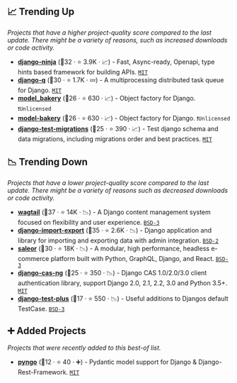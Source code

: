 ## 📈 Trending Up

_Projects that have a higher project-quality score compared to the last update. There might be a variety of reasons, such as increased downloads or code activity._

- <b><a href="https://github.com/vitalik/django-ninja">django-ninja</a></b> (🥇32 ·  ⭐ 3.9K · 📈) - Fast, Async-ready, Openapi, type hints based framework for building APIs. <code><a href="http://bit.ly/34MBwT8">MIT</a></code>
- <b><a href="https://github.com/Koed00/django-q">django-q</a></b> (🥉30 ·  ⭐ 1.7K · 💤) - A multiprocessing distributed task queue for Django. <code><a href="http://bit.ly/34MBwT8">MIT</a></code>
- <b><a href="https://github.com/model-bakers/model_bakery">model_bakery</a></b> (🥇26 ·  ⭐ 630 · 📈) - Object factory for Django. <code>❗Unlicensed</code>
- <b><a href="https://github.com/model-bakers/model_bakery">model-bakery</a></b> (🥇26 ·  ⭐ 630 · 📈) - Object factory for Django. <code>❗Unlicensed</code>
- <b><a href="https://github.com/wemake-services/django-test-migrations">django-test-migrations</a></b> (🥈25 ·  ⭐ 390 · 📈) - Test django schema and data migrations, including migrations order and best practices. <code><a href="http://bit.ly/34MBwT8">MIT</a></code>

## 📉 Trending Down

_Projects that have a lower project-quality score compared to the last update. There might be a variety of reasons such as decreased downloads or code activity._

- <b><a href="https://github.com/wagtail/wagtail">wagtail</a></b> (🥉37 ·  ⭐ 14K · 📉) - A Django content management system focused on flexibility and user experience. <code><a href="http://bit.ly/3aKzpTv">BSD-3</a></code>
- <b><a href="https://github.com/django-import-export/django-import-export">django-import-export</a></b> (🥇35 ·  ⭐ 2.6K · 📉) - Django application and library for importing and exporting data with admin integration. <code><a href="http://bit.ly/3rqEWVr">BSD-2</a></code>
- <b><a href="https://github.com/saleor/saleor">saleor</a></b> (🥈30 ·  ⭐ 18K · 📉) - A modular, high performance, headless e-commerce platform built with Python, GraphQL, Django, and React. <code><a href="http://bit.ly/3aKzpTv">BSD-3</a></code>
- <b><a href="https://github.com/django-cas-ng/django-cas-ng">django-cas-ng</a></b> (🥉25 ·  ⭐ 350 · 📉) - Django CAS 1.0/2.0/3.0 client authentication library, support Django 2.0, 2.1, 2.2, 3.0 and Python 3.5+. <code><a href="http://bit.ly/34MBwT8">MIT</a></code>
- <b><a href="https://github.com/revsys/django-test-plus">django-test-plus</a></b> (🥉17 ·  ⭐ 550 · 📉) - Useful additions to Djangos default TestCase. <code><a href="http://bit.ly/3aKzpTv">BSD-3</a></code>

## ➕ Added Projects

_Projects that were recently added to this best-of list._

- <b><a href="https://github.com/yezz123/pyngo">pyngo</a></b> (🥉12 ·  ⭐ 40 · ➕) - Pydantic model support for Django & Django-Rest-Framework. <code><a href="http://bit.ly/34MBwT8">MIT</a></code>

